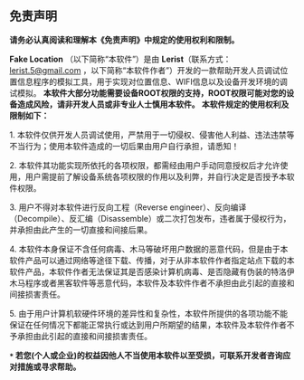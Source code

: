 ## 免责声明


**请务必认真阅读和理解本《免责声明》中规定的使用权利和限制。**

**Fake Location** （以下简称“本软件”）是由 **Lerist**（联系方式：lerist.5@gmail.com ，以下简称“本软件作者”）开发的一款帮助开发人员调试位置信息程序的模拟工具，用于实现对位置信息、WIFI信息以及设备开发环境的调试模拟。
**本软件大部分功能需要设备ROOT权限的支持，ROOT权限可能对您的设备造成风险，请非开发人员或非专业人士慎用本软件。**
**本软件规定的使用权利及限制如下：**

<p>1. 本软件仅供开发人员调试使用，严禁用于一切侵权、侵害他人利益、违法违禁等不当行为；使用本软件造成的一切后果由用户自行承担，请悉知！</p>
<p>2. 本软件其功能实现所依托的各项权限，都需经由用户手动同意授权后才允许使用，用户需提前了解设备系统各项权限的作用以及利弊，并自行决定是否授予本软件权限。</p>
<p>3. 用户不得对本软件进行反向工程（Reverse engineer）、反向编译（Decompile）、反汇编（Disassemble）或二次打包发布，违者属于侵权行为，并承担由此产生的一切直接和间接后果。</p>
<p>4. 本软件本身保证不含任何病毒、木马等破坏用户数据的恶意代码，但是由于本软件产品可以通过网络等途径下载、传播，对于从非本软件作者指定站点下载的本软件产品，本软件作者无法保证其是否感染计算机病毒、是否隐藏有伪装的特洛伊木马程序或者黑客软件等恶意代码，本软件及本软件作者不承担由此引起的直接和间接损害责任。</p>
<p>5. 由于用户计算机软硬件环境的差异性和复杂性，本软件所提供的各项功能不能保证在任何情况下都能正常执行或达到用户所期望的结果，本软件及本软件作者不予承担由此引起的直接和间接损害责任。</p>


**`*` 若您(个人或企业)的权益因他人不当使用本软件以至受损，可联系开发者咨询应对措施或寻求帮助。**
